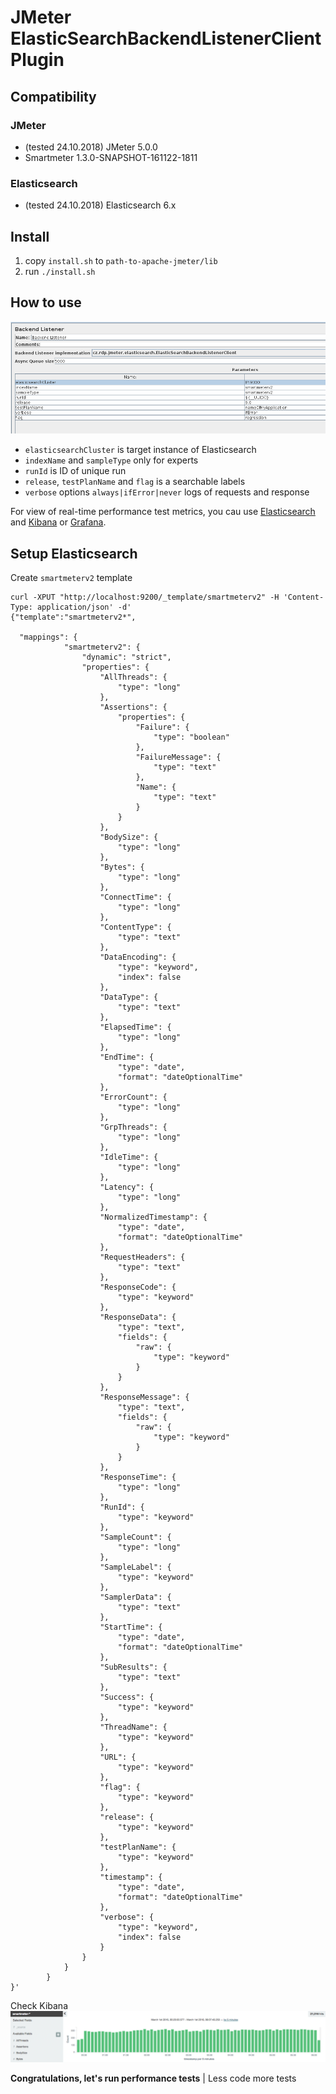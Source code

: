 # JMeter ElasticSearchBackendListenerClient Plugin

## Compatibility

### JMeter

- (tested 24.10.2018) JMeter 5.0.0
- Smartmeter 1.3.0-SNAPSHOT-161122-1811

### Elasticsearch

- (tested 24.10.2018) Elasticsearch 6.x

## Install

1.  copy `install.sh` to `path-to-apache-jmeter/lib`
2.  run `./install.sh`

## How to use

![Smartmeter](https://raw.githubusercontent.com/test-stack/smartmeter/develop/docs/elasticSearchBackendListener.png)

- `elasticsearchCluster` is target instance of Elasticsearch
- `indexName` and `sampleType` only for experts
- `runId` is ID of unique run
- `release`, `testPlanName` and `flag` is a searchable labels
- `verbose` options `always|ifError|never` logs of requests and response

For view of real-time performance test metrics, you cau use [Elasticsearch](https://www.elastic.co/) and [Kibana](https://www.elastic.co/products/kibana) or [Grafana](http://grafana.org/).

## Setup Elasticsearch

Create `smartmeterv2` template

```
curl -XPUT "http://localhost:9200/_template/smartmeterv2" -H 'Content-Type: application/json' -d'
{"template":"smartmeterv2*",

  "mappings": {
			"smartmeterv2": {
				"dynamic": "strict",
				"properties": {
					"AllThreads": {
						"type": "long"
					},
					"Assertions": {
						"properties": {
							"Failure": {
								"type": "boolean"
							},
							"FailureMessage": {
								"type": "text"
							},
							"Name": {
								"type": "text"
							}
						}
					},
					"BodySize": {
						"type": "long"
					},
					"Bytes": {
						"type": "long"
					},
					"ConnectTime": {
						"type": "long"
					},
					"ContentType": {
						"type": "text"
					},
					"DataEncoding": {
						"type": "keyword",
						"index": false
					},
					"DataType": {
						"type": "text"
					},
					"ElapsedTime": {
						"type": "long"
					},
					"EndTime": {
						"type": "date",
						"format": "dateOptionalTime"
					},
					"ErrorCount": {
						"type": "long"
					},
					"GrpThreads": {
						"type": "long"
					},
					"IdleTime": {
						"type": "long"
					},
					"Latency": {
						"type": "long"
					},
					"NormalizedTimestamp": {
						"type": "date",
						"format": "dateOptionalTime"
					},
					"RequestHeaders": {
						"type": "text"
					},
					"ResponseCode": {
						"type": "keyword"
					},
					"ResponseData": {
						"type": "text",
						"fields": {
							"raw": {
								"type": "keyword"
							}
						}
					},
					"ResponseMessage": {
						"type": "text",
						"fields": {
							"raw": {
								"type": "keyword"
							}
						}
					},
					"ResponseTime": {
						"type": "long"
					},
					"RunId": {
						"type": "keyword"
					},
					"SampleCount": {
						"type": "long"
					},
					"SampleLabel": {
						"type": "keyword"
					},
					"SamplerData": {
						"type": "text"
					},
					"StartTime": {
						"type": "date",
						"format": "dateOptionalTime"
					},
					"SubResults": {
						"type": "text"
					},
					"Success": {
						"type": "keyword"
					},
					"ThreadName": {
						"type": "keyword"
					},
					"URL": {
						"type": "keyword"
					},
					"flag": {
						"type": "keyword"
					},
					"release": {
						"type": "keyword"
					},
					"testPlanName": {
						"type": "keyword"
					},
					"timestamp": {
						"type": "date",
						"format": "dateOptionalTime"
					},
					"verbose": {
						"type": "keyword",
						"index": false
					}
				}
			}
		}
}'
```

Check Kibana
![Kibana](https://raw.githubusercontent.com/test-stack/smartmeter/master/docs/kibana.png)

**Congratulations, let's run performance tests** | Less code more tests
